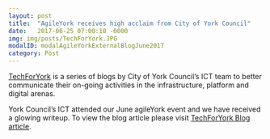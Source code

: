 ```yaml
---
layout: post
title:  "AgileYork receives high acclaim from City of York Council"
date:   2017-06-25 07:00:10 -0000
img: img/posts/TechForYork.JPG
modalID: modalAgileYorkExternalBlogJune2017
category: Post
---
```


[TechForYork][techforyork-link] is a series of blogs by City of York Council’s ICT team to better communicate their on-going activities in the infrastructure, platform and digital arenas.  

York Council’s ICT attended our June agileYork event and we have received a glowing writeup. To view the blog article please visit [TechForYork Blog article][techforyork-agileyork-blog-link].

[techforyork-agileyork-blog-link]: https://techforyork.com/2017/06/22/agileyork1/
[techforyork-link]: https://techforyork.com/